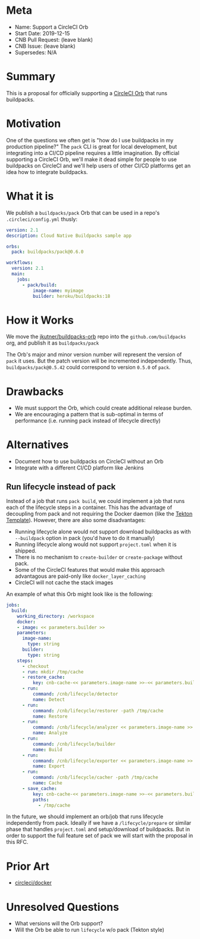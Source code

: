# Meta
[meta]: #meta
- Name: Support a CircleCI Orb
- Start Date: 2019-12-15
- CNB Pull Request: (leave blank)
- CNB Issue: (leave blank)
- Supersedes: N/A

# Summary
[summary]: #summary

This is a proposal for officially supporting a [CircleCI Orb](https://circleci.com/orbs/) that runs buildpacks.

# Motivation
[motivation]: #motivation

One of the questions we often get is "how do I use buildpacks in my production pipeline?" The `pack` CLI is great for local development, but integrating into a CI/CD pipeline requires a little imagination. By official supporting a CircleCI Orb, we'll make it dead simple for people to use buildpacks on CircleCI and we'll help users of other CI/CD platforms get an idea how to integrate buildpacks.

# What it is
[what-it-is]: #what-it-is

We publish a `buildpacks/pack` Orb that can be used in a repo's `.circleci/config.yml` thusly:

```yaml
version: 2.1
description: Cloud Native Buildpacks sample app

orbs:
  pack: buildpacks/pack@0.6.0

workflows:
  version: 2.1
  main:
    jobs:
      - pack/build:
          image-name: myimage
          builder: heroku/buildpacks:18
```

# How it Works
[how-it-works]: #how-it-works

We move the [jkutner/buildpacks-orb](https://github.com/jkutner/buildpacks-orb) repo into the `github.com/buildpacks` org, and publish it as `buildpacks/pack`

The Orb's major and minor version number will represent the version of `pack` it uses. But the patch version will be incremented independently. Thus, `buildpacks/pack@0.5.42` could correspond to version `0.5.0` of `pack`.

# Drawbacks
[drawbacks]: #drawbacks

- We must support the Orb, which could create additional release burden.
- We are encouraging a pattern that is sub-optimal in terms of performance (i.e. running pack instead of lifecycle directly)

# Alternatives
[alternatives]: #alternatives

- Document how to use buildpacks on CircleCI without an Orb
- Integrate with a different CI/CD platform like Jenkins

## Run lifecycle instead of pack

Instead of a job that runs `pack build`, we could implement a job that runs each of the lifecycle steps in a container. This has the advantage of decoupling from pack and not requiring the Docker daemon (like the [Tekton Template](https://github.com/tektoncd/catalog/blob/master/buildpacks/buildpacks-v3.yaml)). However, there are also some disadvantages:

* Running lifecycle alone would not support download buildpacks as with `--buildpack` option in pack (you'd have to do it manually)
* Running lifecycle along would not support `project.toml` when it is shipped.
* There is no mechanism to `create-builder` or `create-package` without pack.
* Some of the CircleCI features that would make this approach advantagous are paid-only like `docker_layer_caching`
* CircleCI will not cache the stack images

An example of what this Orb might look like is the following:

```yaml
jobs:
  build:
    working_directory: /workspace
    docker:
    - image: << parameters.builder >>
    parameters:
      image-name:
        type: string
      builder:
        type: string
    steps:
      - checkout
      - run: mkdir /tmp/cache
      - restore_cache:
          key: cnb-cache-<< parameters.image-name >>-<< parameters.builder >>-{{ arch }}
      - run:
          command: /cnb/lifecycle/detector
          name: Detect
      - run:
          command: /cnb/lifecycle/restorer -path /tmp/cache
          name: Restore
      - run:
          command: /cnb/lifecycle/analyzer << parameters.image-name >>
          name: Analyze
      - run:
          command: /cnb/lifecycle/builder
          name: Build
      - run:
          command: /cnb/lifecycle/exporter << parameters.image-name >>
          name: Export
      - run:
          command: /cnb/lifecycle/cacher -path /tmp/cache
          name: Cache
      - save_cache:
          key: cnb-cache-<< parameters.image-name >>-<< parameters.builder >>-{{ arch }}-{{ epoch }}
          paths:
            - /tmp/cache
```

In the future, we should implement an orb/job that runs lifecycle independently from pack. Ideally if we have a `/lifecycle/prepare` or similar phase that handles `project.toml` and setup/download of buildpacks. But in order to support the full feature set of pack we will start with the proposal in this RFC.

# Prior Art
[prior-art]: #prior-art

- [circleci/docker](https://circleci.com/orbs/registry/orb/circleci/docker)

# Unresolved Questions
[unresolved-questions]: #unresolved-questions

- What versions will the Orb support?
- Will the Orb be able to run `lifecycle` w/o pack (Tekton style)

